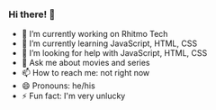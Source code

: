 ### Hi there! 👋

<!--
**GuilhermeAlaska/guilhermealaska** is a ✨ _special_ ✨ repository because its `README.md` (this file) appears on your GitHub profile.

Here are some ideas to get you started:
-->

- 🔭 I’m currently working on Rhitmo Tech
- 🌱 I’m currently learning JavaScript, HTML, CSS
- 🤔 I’m looking for help with JavaScript, HTML, CSS
- 💬 Ask me about movies and series
- 📫 How to reach me: not right now
- 😄 Pronouns: he/his
- ⚡ Fun fact: I'm very unlucky

